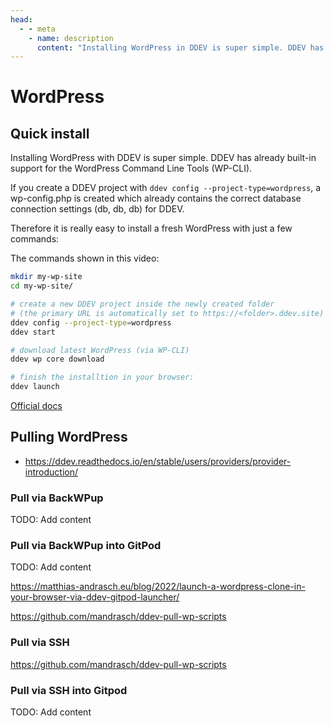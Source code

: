 ```yaml
---
head:
  - - meta
    - name: description
      content: "Installing WordPress in DDEV is super simple. DDEV has already built-in support for the WordPress Command Line Tools (WP-CLI),therefore you can just download WordPress and install it locally:"
---
```


# WordPress

## Quick install

Installing WordPress with DDEV is super simple. DDEV has already built-in support for the WordPress Command Line Tools (WP-CLI).

If you create a DDEV project with `ddev config --project-type=wordpress`, a wp-config.php is created which already contains the correct database connection settings (db, db, db) for DDEV.

Therefore it is really easy to install a fresh WordPress with just a few commands:

<TwoClickYoutubePrivacy videoId="Cn72ix44ex4" />

The commands shown in this video:

```bash
mkdir my-wp-site
cd my-wp-site/

# create a new DDEV project inside the newly created folder
# (the primary URL is automatically set to https://<folder>.ddev.site)
ddev config --project-type=wordpress
ddev start

# download latest WordPress (via WP-CLI)
ddev wp core download

# finish the installtion in your browser:
ddev launch
```

[Official docs](https://ddev.readthedocs.io/en/stable/users/cli-usage/#command-line-setup-example-using-wp-cli)

## Pulling WordPress

- https://ddev.readthedocs.io/en/stable/users/providers/provider-introduction/

### Pull via BackWPup

TODO: Add content

### Pull via BackWPup into GitPod

TODO: Add content

https://matthias-andrasch.eu/blog/2022/launch-a-wordpress-clone-in-your-browser-via-ddev-gitpod-launcher/

https://github.com/mandrasch/ddev-pull-wp-scripts

### Pull via SSH

https://github.com/mandrasch/ddev-pull-wp-scripts

<TwoClickYoutubePrivacy videoId="lEGL65H-hts" />

### Pull via SSH into Gitpod

TODO: Add content
